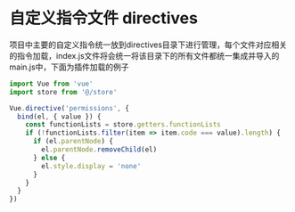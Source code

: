 # 自定义指令文件 directives

项目中主要的自定义指令统一放到directives目录下进行管理，每个文件对应相关的指令加载，index.js文件将会统一将该目录下的所有文件都统一集成并导入的main.js中，下面为插件加载的例子

```js
import Vue from 'vue'
import store from '@/store'

Vue.directive('permissions', {
  bind(el, { value }) {
    const functionLists = store.getters.functionLists
    if (!functionLists.filter(item => item.code === value).length) {
      if (el.parentNode) {
        el.parentNode.removeChild(el)
      } else {
        el.style.display = 'none'
      }
    }
  }
})
```
